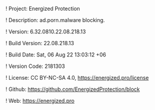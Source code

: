 ! Project: Energized Protection

! Description: ad.porn.malware blocking.

! Version: 6.32.0810.22.08.218.13

! Build Version: 22.08.218.13

! Build Date: Sat, 06 Aug 22 13:03:12 +06

! Version Code: 2181303

! License: CC BY-NC-SA 4.0, https://energized.pro/license

! Github: https://github.com/EnergizedProtection/block

! Web: https://energized.pro
